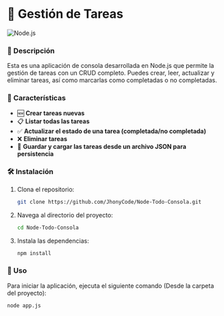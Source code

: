 # 📝 Gestión de Tareas

![Node.js](https://img.shields.io/badge/Node.js-v20.13.1-green)

### 📝 Descripción

Esta es una aplicación de consola desarrollada en Node.js que permite la gestión de tareas con un CRUD completo. Puedes crear, leer, actualizar y eliminar tareas, así como marcarlas como completadas o no completadas.

### 🌟 Características

- 🆕 **Crear tareas nuevas**
- 📋 **Listar todas las tareas**
- ✅ **Actualizar el estado de una tarea (completada/no completada)**
- ❌ **Eliminar tareas**
- 💾 **Guardar y cargar las tareas desde un archivo JSON para persistencia**

### 🛠️ Instalación

1. Clona el repositorio:
    ```bash
    git clone https://github.com/JhonyCode/Node-Todo-Consola.git
    ```

2. Navega al directorio del proyecto:
    ```bash
    cd Node-Todo-Consola
    ```

3. Instala las dependencias:
    ```bash
    npm install
    ```

### 🚀 Uso

Para iniciar la aplicación, ejecuta el siguiente comando  (Desde la carpeta del proyecto):
```bash
node app.js

